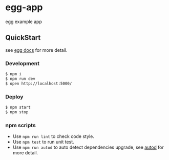 # egg-app

egg example app

## QuickStart

<!-- add docs here for user -->

see [egg docs][egg] for more detail.

### Development

```bash
$ npm i
$ npm run dev
$ open http://localhost:5000/
```

### Deploy

```bash
$ npm start
$ npm stop
```

### npm scripts

- Use `npm run lint` to check code style.
- Use `npm test` to run unit test.
- Use `npm run autod` to auto detect dependencies upgrade, see [autod](https://www.npmjs.com/package/autod) for more detail.


[egg]: https://eggjs.org